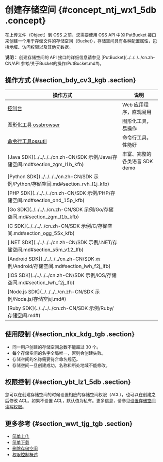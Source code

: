 # 创建存储空间 {#concept_ntj_wx1_5db .concept}

在上传文件（Object）到 OSS 之前，您需要使用 OSS API 中的 PutBucket 接口来创建一个用于存储文件的存储空间（Bucket），存储空间具有各种配置属性，包括地域、访问权限以及其他元数据。

**说明：** 创建存储空间的 API 接口的详细信息请参见 [PutBucket](../../../../cn.zh-CN/API 参考/关于Bucket的操作/PutBucket.md#)。

## 操作方式 {#section_bdy_cv3_kgb .section}

|操作方式|说明|
|----|--|
|[控制台](../../../../cn.zh-CN/常用工具/命令行工具ossutil/常用命令/mb.md#)|Web 应用程序，直观易用|
|[图形化工具 ossbrowser](../../../../cn.zh-CN/常用工具/图形化管理工具ossbrowser/快速开始.md#)|图形化工具，易操作|
|[命令行工具ossutil](../../../../cn.zh-CN/常用工具/命令行工具ossutil/常用命令/mb.md#)|命令行工具，性能好|
|[Java SDK](../../../../cn.zh-CN/SDK 示例/Java/存储空间.md#section_zgm_l1b_kfb)|丰富、完整的各类语言 SDK demo|
|[Python SDK](../../../../cn.zh-CN/SDK 示例/Python/存储空间.md#section_rvh_l1j_kfb)|
|[PHP SDK](../../../../cn.zh-CN/SDK 示例/PHP/存储空间.md#section_ond_15p_kfb)|
|[Go SDK](../../../../cn.zh-CN/SDK 示例/Go/存储空间.md#section_zgm_l1b_kfb)|
|[C SDK](../../../../cn.zh-CN/SDK 示例/C/存储空间.md#section_ogg_55x_kfb)|
|[.NET SDK](../../../../cn.zh-CN/SDK 示例/.NET/存储空间.md#section_s5m_v12_lfb)|
|[Android SDK](../../../../cn.zh-CN/SDK 示例/Android/存储空间.md#section_lwh_f2j_lfb)|
|[iOS SDK](../../../../cn.zh-CN/SDK 示例/iOS/存储空间.md#section_lwh_f2j_lfb)|
|[Node.js SDK](../../../../cn.zh-CN/SDK 示例/Node.js/存储空间.md#)|
|[Ruby SDK](../../../../cn.zh-CN/SDK 示例/Ruby/存储空间.md#)|

## 使用限制 {#section_nkx_kdg_tgb .section}

-   同一用户创建的存储空间总数不能超过 30 个。
-   每个存储空间的名字全局唯一，否则会创建失败。
-   存储空间的名称需要符合命名规范。
-   存储空间一旦创建成功，名称和所处地域不能修改。

## 权限控制 {#section_ybt_lz1_5db .section}

您可以在创建存储空间的时候设置相应的存储空间权限（ACL），也可以在创建之后修改 ACL。如果不设置 ACL，默认值为私有。更多信息，请参见[设置存储空间读写权限](cn.zh-CN/开发指南/存储空间（Bucket）/设置存储空间读写权限（ACL）.md#)。

## 更多参考 {#section_wwt_tjg_tgb .section}

-   [简单上传](cn.zh-CN/开发指南/上传文件（Object）/简单上传.md#)
-   [简单下载](cn.zh-CN/开发指南/下载文件/简单下载.md#)
-   [删除存储空间](cn.zh-CN/开发指南/存储空间（Bucket）/删除存储空间.md#)
-   [权限控制概述](cn.zh-CN/开发指南/权限控制/权限控制概述.md#)

